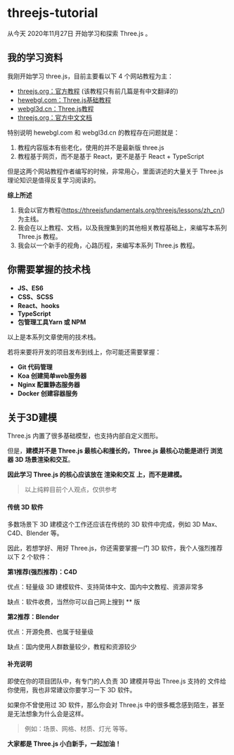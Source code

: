 # threejs-tutorial
从今天 2020年11月27日 开始学习和探索 Three.js 。  




## 我的学习资料
我刚开始学习 three.js，目前主要看以下 4 个网站教程为主：
* [threejs.org：官方教程](https://threejsfundamentals.org/threejs/lessons/zh_cn/) (该教程只有前几篇是有中文翻译的)
* [hewebgl.com：Three.js基础教程](http://www.hewebgl.com/article/articledir/1)
* [webgl3d.cn：Three.js教程](http://www.webgl3d.cn/Three.js/)
* [threejs.org：官方中文文档](https://threejs.org/docs/index.html#manual/zh/introduction/Creating-a-scene)

特别说明 hewebgl.com 和 webgl3d.cn 的教程存在问题就是：

1. 教程内容版本有些老化，使用的并不是最新版 three.js
2. 教程基于网页，而不是基于 React，更不是基于 React + TypeScript

但是这两个网站教程作者编写的时候，非常用心，里面讲述的大量关于 Three.js 理论知识是值得反复学习阅读的。

**综上所述**

1. 我会以官方教程(https://threejsfundamentals.org/threejs/lessons/zh_cn/) 为主线。
2. 我会在以上教程、文档，以及我搜集到的其他相关教程基础上，来编写本系列 Three.js 教程。
3. 我会以一个新手的视角，心路历程，来编写本系列 Three.js 教程。



## 你需要掌握的技术栈

* **JS、ES6**
* **CSS、SCSS**
* **React、hooks**
* **TypeScript**
* **包管理工具Yarn 或 NPM**

以上是本系列文章使用的技术栈。

若将来要将开发的项目发布到线上，你可能还需要掌握：

* **Git 代码管理**
* **Koa 创建简单web服务器**
* **Nginx 配置静态服务器**
* **Docker 创建容器服务**



## 关于3D建模

Three.js 内置了很多基础模型，也支持内部自定义图形。

但是，**建模并不是 Three.js 最核心和擅长的，Three.js 最核心功能是进行 浏览器 3D 场景渲染和交互**。

**因此学习 Three.js 的核心应该放在 渲染和交互 上，而不是建模。**

> 以上纯粹目前个人观点，仅供参考



#### 传统 3D 软件

多数场景下 3D 建模这个工作还应该在传统的 3D 软件中完成，例如 3D Max、C4D、Blender 等。

因此，若想学好、用好 Three.js，你还需要掌握一门 3D 软件，我个人强烈推荐以下 2 个软件：

**第1推荐(强烈推荐)：C4D**

优点：轻量级 3D 建模软件、支持简体中文、国内中文教程、资源非常多

缺点：软件收费，当然你可以自己网上搜到 ** 版

**第2推荐：Blender**

优点：开源免费、也属于轻量级

缺点：国内使用人群数量较少，教程和资源较少



#### 补充说明

即使在你的项目团队中，有专门的人负责 3D 建模并导出 Three.js 支持的 文件给你使用，我也非常建议你要学习一下 3D 软件。

如果你不曾使用过 3D 软件，那么你会对 Three.js 中的很多概念感到陌生，甚至是无法想象为什么会是这样。

> 例如：场景、网格、材质、灯光 等等。



**大家都是 Three.js 小白新手，一起加油！**


